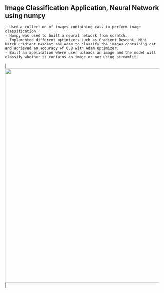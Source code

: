 ## Image Classification Application, Neural Network using numpy
    - Used a collection of images containing cats to perform image classification.
    - Numpy was used to built a neural network from scratch.
    - Implemented different optimizers such as Gradient Descent, Mini batch Gradient Descent and Adam to classify the images containing cat and achieved an accuracy of 0.8 with Adam Optimizer.
    - Built an application where user uploads an image and the model will classify whether it contains an image or not using streamlit.

|<img src = "https://github.com/raofida75/PersonalProjects/blob/main/Image%20Classification%20App/APP.JPG" width = "700">|
